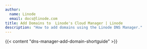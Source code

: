 ```yaml
---
author:
  name: Linode
  email: docs@linode.com
title: Add Domains to  Linode's Cloud Manager | Linode
description: "How to add domains using the Linode DNS Manager."
---
```


{{< content "dns-manager-add-domain-shortguide" >}}